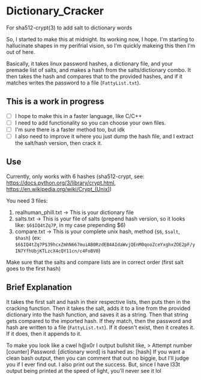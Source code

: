 # Dictionary_Cracker
For sha512-crypt(3) to add salt to dictionary words

So, I started to make this at midnight. Its working now, I hope. I'm starting to hallucinate shapes in my perifrial vision, so I'm quickly makeing this then I'm out of here.

Basically, it takes linux password hashes, a dictionary file, and your premade list of salts, and makes a hash from the salts/dictionary combo. It then takes the hash and compares that to the provided hashes, and if it matches writes the password to a file (`FattyList.txt`).

## This is a work in progress
- [ ] I hope to make this in a faster language, like C/C++
- [ ] I need to add functionality so you can choose your own files.
- [ ] I'm sure there is a faster method too, but idk
- [ ] I also need to improve it where you just dump the hash file, and I extract the salt/hash version, then crack it.

## Use
Currently, only works with $6$ hashes (sha512-crypt, see: https://docs.python.org/3/library/crypt.html, https://en.wikipedia.org/wiki/Crypt_(Unix))

You need 3 files:
1. realhuman_phill.txt  -> This is your dictionary file
2. salts.txt            -> This is your file of salts (prepend hash version, so it looks like: `$6$IQ4tZq7P`, in my case prepending $6)
3. compare.txt          -> This is your complete unix hash, method (`$6`, `$salt`, `$hash`) (ex: `$6$IQ4tZq7P$39hcxZmhN667muiAB0RzdEB4AIdaWvjQEnM0qooZceYxghxZOE2pF/yIN7YfhUbjKTLzcX4cQY11cn/c4FoBV0`)

Make sure that the salts and compare lists are in correct order (first salt goes to the first hash)

## Brief Explanation
It takes the first salt and hash in their respective lists, then puts then in the cracking function. Then it takes the salt, adds it to a line from the provided dictionary into the hash function, and saves it as a string. Then that string gets compared to the imported hash. If they match, then the password and hash are written to a file (`FattyList.txt`). If it doesn't exist, then it creates it. If it does, then it appends to it.

To make you look like a cwel h@x0r I output bullshit like, > Attempt number [counter] Password: [dictionary word] is hashed as: [hash]
If you want a clean bash output, then you can comment that out no biggie, but I'll judge you if I ever find out. 
I also print out the success. But, since I have l33t output being printed at the speed of light, you'll never see it lol
